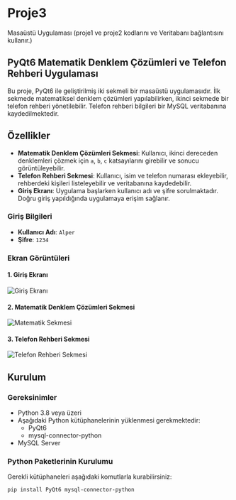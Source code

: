 # Proje3
Masaüstü Uygulaması (proje1 ve proje2 kodlarını ve Veritabanı bağlantısını kullanır.)

## PyQt6 Matematik Denklem Çözümleri ve Telefon Rehberi Uygulaması

Bu proje, PyQt6 ile geliştirilmiş iki sekmeli bir masaüstü uygulamasıdır. İlk sekmede matematiksel denklem çözümleri yapılabilirken, ikinci sekmede bir telefon rehberi yönetilebilir. Telefon rehberi bilgileri bir MySQL veritabanına kaydedilmektedir.

## Özellikler

- **Matematik Denklem Çözümleri Sekmesi**: Kullanıcı, ikinci dereceden denklemleri çözmek için `a`, `b`, `c` katsayılarını girebilir ve sonucu görüntüleyebilir.
- **Telefon Rehberi Sekmesi**: Kullanıcı, isim ve telefon numarası ekleyebilir, rehberdeki kişileri listeleyebilir ve veritabanına kaydedebilir.
- **Giriş Ekranı**: Uygulama başlarken kullanıcı adı ve şifre sorulmaktadır. Doğru giriş yapıldığında uygulamaya erişim sağlanır.

### Giriş Bilgileri

- **Kullanıcı Adı**: `Alper`
- **Şifre**: `1234`

### Ekran Görüntüleri

#### 1. Giriş Ekranı
![Giriş Ekranı](screenshots/login_screen.png)

#### 2. Matematik Denklem Çözümleri Sekmesi
![Matematik Sekmesi](screenshots/math_tab.png)

#### 3. Telefon Rehberi Sekmesi
![Telefon Rehberi Sekmesi](screenshots/rehber_tab.png)

## Kurulum

### Gereksinimler

- Python 3.8 veya üzeri
- Aşağıdaki Python kütüphanelerinin yüklenmesi gerekmektedir:
  - PyQt6
  - mysql-connector-python
- MySQL Server

### Python Paketlerinin Kurulumu

Gerekli kütüphaneleri aşağıdaki komutlarla kurabilirsiniz:

```bash
pip install PyQt6 mysql-connector-python
